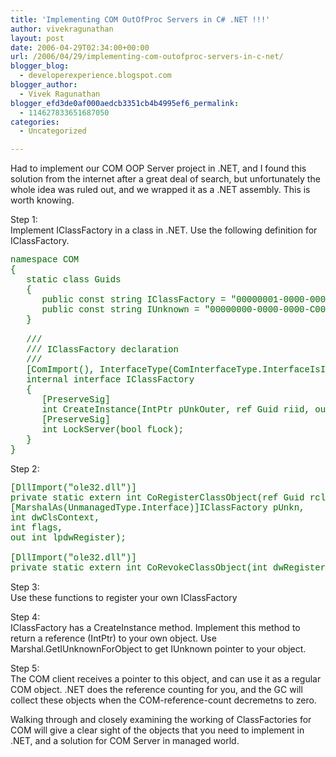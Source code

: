 ```yaml
---
title: 'Implementing COM OutOfProc Servers in C# .NET !!!'
author: vivekragunathan
layout: post
date: 2006-04-29T02:34:00+00:00
url: /2006/04/29/implementing-com-outofproc-servers-in-c-net/
blogger_blog:
  - developerexperience.blogspot.com
blogger_author:
  - Vivek Ragunathan
blogger_efd3de0af000aedcb3351cb4b4995ef6_permalink:
  - 114627833651687050
categories:
  - Uncategorized

---
```

Had to implement our COM OOP Server project in .NET, and I found this solution from the internet after a great deal of search, but unfortunately the whole idea was ruled out, and we wrapped it as a .NET assembly. This is worth knowing.

Step 1:  
Implement IClassFactory in a class in .NET. Use the following definition for IClassFactory.

<pre style="color:#006600;font-family:'Courier New';font-size:100%;">namespace COM<br />{<br />   static class Guids<br />   {<br />      public const string IClassFactory = "00000001-0000-0000-C000-000000000046";<br />      public const string IUnknown = "00000000-0000-0000-C000-000000000046";<br />   }<br />   <br />   /// <br />   /// IClassFactory declaration<br />   /// <br />   [ComImport(), InterfaceType(ComInterfaceType.InterfaceIsIUnknown), Guid(COM.Guids.IClassFactory)]<br />   internal interface IClassFactory<br />   {<br />      [PreserveSig]<br />      int CreateInstance(IntPtr pUnkOuter, ref Guid riid, out IntPtr ppvObject);<br />      [PreserveSig]<br />      int LockServer(bool fLock);<br />   }<br />}<br /></pre>

Step 2:

<pre><span style="color:#006600;font-family:'Courier New';font-size:100%;">[DllImport("ole32.dll")]<br />private static extern int CoRegisterClassObject(ref Guid rclsid,<br />[MarshalAs(UnmanagedType.Interface)]IClassFactory pUnkn,<br />int dwClsContext,<br />int flags,<br />out int lpdwRegister);<br /><br />[DllImport("ole32.dll")]<br />private static extern int CoRevokeClassObject(int dwRegister);<br /></span></pre>

Step 3:  
Use these functions to register your own IClassFactory

Step 4:  
IClassFactory has a CreateInstance method. Implement this method to return a reference (IntPtr) to your own object. Use Marshal.GetIUnknownForObject to get IUnknown pointer to your object.

Step 5:  
The COM client receives a pointer to this object, and can use it as a regular COM object. .NET does the reference counting for you, and the GC will collect these objects when the COM-reference-count decremetns to zero.

Walking through and closely examining the working of ClassFactories for COM will give a clear sight of the objects that you need to implement in .NET, and a solution for COM Server in managed world.